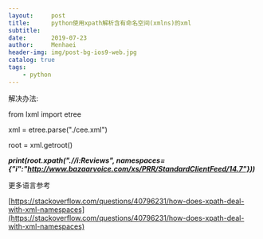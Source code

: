 ```yaml
---
layout:     post
title:      python使用xpath解析含有命名空间(xmlns)的xml
subtitle:   
date:       2019-07-23
author:     Menhaei
header-img: img/post-bg-ios9-web.jpg
catalog: true
tags:
    - python
---
```

解决办法:

from lxml import etree

xml = etree.parse("./cee.xml")

root = xml.getroot()

**<em id="__mceDel"><em id="__mceDel">print(root.xpath(".//i:Reviews", namespaces={"i":"http://www.bazaarvoice.com/xs/PRR/StandardClientFeed/14.7"}))**</em></em>

更多语言参考

[https://stackoverflow.com/questions/40796231/how-does-xpath-deal-with-xml-namespaces](https://stackoverflow.com/questions/40796231/how-does-xpath-deal-with-xml-namespaces)
